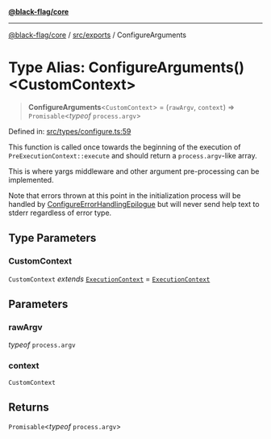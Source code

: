 [**@black-flag/core**](../../../README.md)

***

[@black-flag/core](../../../README.md) / [src/exports](../README.md) / ConfigureArguments

# Type Alias: ConfigureArguments()\<CustomContext\>

> **ConfigureArguments**\<`CustomContext`\> = (`rawArgv`, `context`) => `Promisable`\<*typeof* `process.argv`\>

Defined in: [src/types/configure.ts:59](https://github.com/Xunnamius/black-flag/blob/d6004b46e3ac5a451e4e0f05bf5c8726ce157ac9/src/types/configure.ts#L59)

This function is called once towards the beginning of the execution of
`PreExecutionContext::execute` and should return a `process.argv`-like array.

This is where yargs middleware and other argument pre-processing can be
implemented.

Note that errors thrown at this point in the initialization process will be
handled by [ConfigureErrorHandlingEpilogue](ConfigureErrorHandlingEpilogue.md) but will never send help
text to stderr regardless of error type.

## Type Parameters

### CustomContext

`CustomContext` *extends* [`ExecutionContext`](../util/type-aliases/ExecutionContext.md) = [`ExecutionContext`](../util/type-aliases/ExecutionContext.md)

## Parameters

### rawArgv

*typeof* `process.argv`

### context

`CustomContext`

## Returns

`Promisable`\<*typeof* `process.argv`\>
